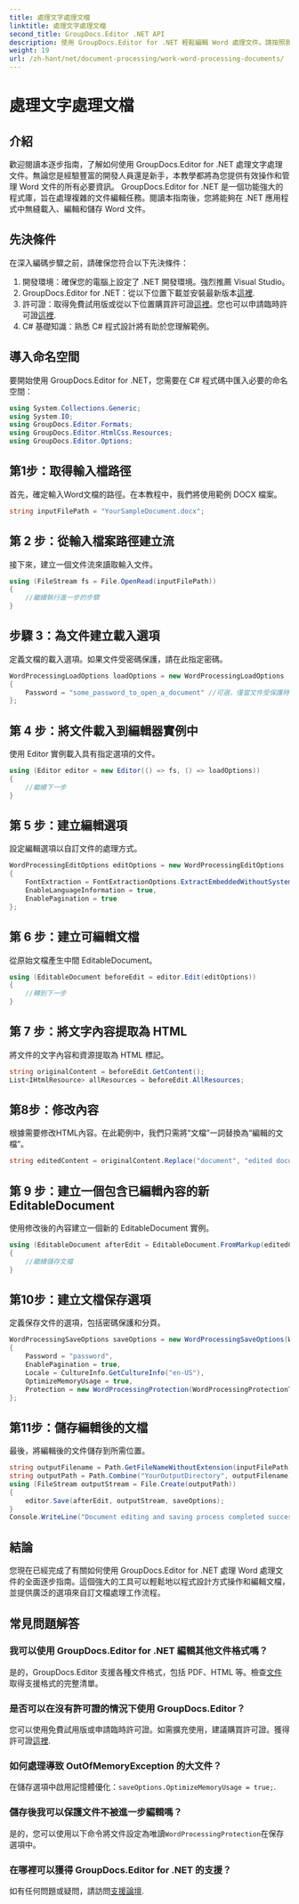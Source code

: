 ```yaml
---
title: 處理文字處理文檔
linktitle: 處理文字處理文檔
second_title: GroupDocs.Editor .NET API
description: 使用 GroupDocs.Editor for .NET 輕鬆編輯 Word 處理文件。請按照我們詳細的逐步教學來增強您的文件管理技能。
weight: 19
url: /zh-hant/net/document-processing/work-word-processing-documents/
---
```


# 處理文字處理文檔

## 介紹
歡迎閱讀本逐步指南，了解如何使用 GroupDocs.Editor for .NET 處理文字處理文件。無論您是經驗豐富的開發人員還是新手，本教學都將為您提供有效操作和管理 Word 文件的所有必要資訊。 GroupDocs.Editor for .NET 是一個功能強大的程式庫，旨在處理複雜的文件編輯任務。閱讀本指南後，您將能夠在 .NET 應用程式中無縫載入、編輯和儲存 Word 文件。
## 先決條件
在深入編碼步驟之前，請確保您符合以下先決條件：
1. 開發環境：確保您的電腦上設定了 .NET 開發環境。強烈推薦 Visual Studio。
2.  GroupDocs.Editor for .NET：從以下位置下載並安裝最新版本[這裡](https://releases.groupdocs.com/editor/net/).
3. 許可證：取得免費試用版或從以下位置購買許可證[這裡](https://purchase.groupdocs.com/buy)。您也可以申請臨時許可證[這裡](https://purchase.groupdocs.com/temporary-license/).
4. C# 基礎知識：熟悉 C# 程式設計將有助於您理解範例。
## 導入命名空間
要開始使用 GroupDocs.Editor for .NET，您需要在 C# 程式碼中匯入必要的命名空間：
```csharp
using System.Collections.Generic;
using System.IO;
using GroupDocs.Editor.Formats;
using GroupDocs.Editor.HtmlCss.Resources;
using GroupDocs.Editor.Options;
```
## 第1步：取得輸入檔路徑
首先，確定輸入Word文檔的路徑。在本教程中，我們將使用範例 DOCX 檔案。
```csharp
string inputFilePath = "YourSampleDocument.docx";
```
## 第 2 步：從輸入檔案路徑建立流
接下來，建立一個文件流來讀取輸入文件。
```csharp
using (FileStream fs = File.OpenRead(inputFilePath))
{
    //繼續執行進一步的步驟
}
```
## 步驟 3：為文件建立載入選項
定義文檔的載入選項。如果文件受密碼保護，請在此指定密碼。 
```csharp
WordProcessingLoadOptions loadOptions = new WordProcessingLoadOptions
{
    Password = "some_password_to_open_a_document" //可選，僅當文件受保護時
};
```
## 第 4 步：將文件載入到編輯器實例中
使用 Editor 實例載入具有指定選項的文件。
```csharp
using (Editor editor = new Editor(() => fs, () => loadOptions))
{
    //繼續下一步
}
```
## 第 5 步：建立編輯選項
設定編輯選項以自訂文件的處理方式。
```csharp
WordProcessingEditOptions editOptions = new WordProcessingEditOptions
{
    FontExtraction = FontExtractionOptions.ExtractEmbeddedWithoutSystem,
    EnableLanguageInformation = true,
    EnablePagination = true
};
```
## 第 6 步：建立可編輯文檔
從原始文檔產生中間 EditableDocument。
```csharp
using (EditableDocument beforeEdit = editor.Edit(editOptions))
{
    //轉到下一步
}
```
## 第 7 步：將文字內容提取為 HTML
將文件的文字內容和資源提取為 HTML 標記。
```csharp
string originalContent = beforeEdit.GetContent();
List<IHtmlResource> allResources = beforeEdit.AllResources;
```
## 第8步：修改內容
根據需要修改HTML內容。在此範例中，我們只需將“文檔”一詞替換為“編輯的文檔”。
```csharp
string editedContent = originalContent.Replace("document", "edited document");
```
## 第 9 步：建立一個包含已編輯內容的新 EditableDocument
使用修改後的內容建立一個新的 EditableDocument 實例。
```csharp
using (EditableDocument afterEdit = EditableDocument.FromMarkup(editedContent, allResources))
{
    //繼續儲存文檔
}
```
## 第10步：建立文檔保存選項
定義保存文件的選項，包括密碼保護和分頁。
```csharp
WordProcessingSaveOptions saveOptions = new WordProcessingSaveOptions(WordProcessingFormats.Docm)
{
    Password = "password",
    EnablePagination = true,
    Locale = CultureInfo.GetCultureInfo("en-US"),
    OptimizeMemoryUsage = true,
    Protection = new WordProcessingProtection(WordProcessingProtectionType.ReadOnly, "write_password")
};
```
## 第11步：儲存編輯後的文檔
最後，將編輯後的文件儲存到所需位置。
```csharp
string outputFilename = Path.GetFileNameWithoutExtension(inputFilePath) + ".docm";
string outputPath = Path.Combine("YourOutputDirectory", outputFilename);
using (FileStream outputStream = File.Create(outputPath))
{
    editor.Save(afterEdit, outputStream, saveOptions);
}
Console.WriteLine("Document editing and saving process completed successfully.");
```
## 結論
您現在已經完成了有關如何使用 GroupDocs.Editor for .NET 處理 Word 處理文件的全面逐步指南。這個強大的工具可以輕鬆地以程式設計方式操作和編輯文檔，並提供廣泛的選項來自訂文檔處理工作流程。
## 常見問題解答
### 我可以使用 GroupDocs.Editor for .NET 編輯其他文件格式嗎？
是的，GroupDocs.Editor 支援各種文件格式，包括 PDF、HTML 等。檢查[文件](https://tutorials.groupdocs.com/editor/net/)取得支援格式的完整清單。
### 是否可以在沒有許可證的情況下使用 GroupDocs.Editor？
您可以使用免費試用版或申請臨時許可證。如需擴充使用，建議購買許可證。獲得許可證[這裡](https://purchase.groupdocs.com/buy).
### 如何處理導致 OutOfMemoryException 的大文件？
在儲存選項中啟用記憶體優化：`saveOptions.OptimizeMemoryUsage = true;`.
### 儲存後我可以保護文件不被進一步編輯嗎？
是的，您可以使用以下命令將文件設定為唯讀`WordProcessingProtection`在保存選項中。
### 在哪裡可以獲得 GroupDocs.Editor for .NET 的支援？
如有任何問題或疑問，請訪問[支援論壇](https://forum.groupdocs.com/c/editor/20).